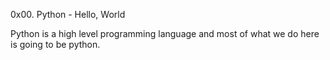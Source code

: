 0x00. Python - Hello, World

Python is a high level programming language and most of what we do here is going to be python.
